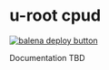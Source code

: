 # u-root cpud

[![balena deploy button](https://www.balena.io/deploy.svg)](https://dashboard.balena-cloud.com/deploy?repoUrl=https://github.com/ericvh/balena-cpud)

Documentation TBD

[cpu]:https://book.linuxboot.org/cpu/
[uroot/cpu]:https://github.com/u-root/cpu
[balena-cli]:https://www.balena.io/docs/reference/cli/
[balena-dashboard]:https://dashboard.balena-cloud.com/
[balena-link]:https://balena.io/ 
[devices-supported]:https://www.balena.io/docs/reference/hardware/devices/
[gettingStarted-link]:https://www.balena.io/docs/learn/getting-started/raspberrypi3/go/
[signup-page]:https://dashboard.balena-cloud.com/signup
